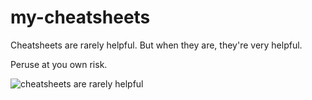 # my-cheatsheets #

Cheatsheets are rarely helpful. But when they are, they're very helpful.

Peruse at you own risk.

![cheatsheets are rarely helpful](https://i.reddituploads.com/3dec9af395804f988e3b015c0fede957?fit=max&h=1536&w=1536&s=ef8d58d0baf1bfcdf96791161596f3d7)

